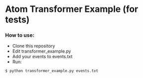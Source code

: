 Atom Transformer Example (for tests)
====

### How to use:
- Clone this repository
- Edit transformer_example.py
- Add your events to events.txt
- Run:
```
$ python transformer_example.py events.txt
```